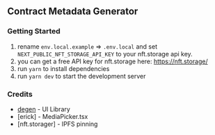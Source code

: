 ## Contract Metadata Generator

### Getting Started

1. rename `env.local.example` => `.env.local` and set `NEXT_PUBLIC_NFT_STORAGE_API_KEY` to your nft.storage api key.
2. you can get a free API key for nft.storage here: https://nft.storage/
3. run `yarn` to install dependencies
4. run `yarn dev` to start the development server

### Credits

- [degen](https://degen-xyz.vercel.app/) - UI Library
- [erick] - MediaPicker.tsx
- [nft.storager] - IPFS pinning
